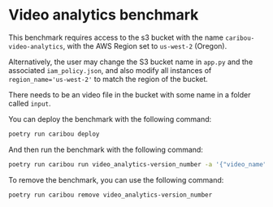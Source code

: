 # Video analytics benchmark

This benchmark requires access to the s3 bucket with the name `caribou-video-analytics`,
with the AWS Region set to `us-west-2` (Oregon).

Alternatively, the user may change the S3 bucket name in `app.py` and the associated `iam_policy.json`, 
and also modify all instances of `region_name='us-west-2'` to match the region of the bucket.

There needs to be an video file in the bucket with some name in a folder called `input`.

You can deploy the benchmark with the following command:

```bash
poetry run caribou deploy
```

And then run the benchmark with the following command:

```bash
poetry run caribou run video_analytics-version_number -a '{"video_name": "video_name.mp4"}'
```

To remove the benchmark, you can use the following command:

```bash
poetry run caribou remove video_analytics-version_number
```
